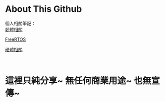 # About This Github

個人相關筆記：</br>
[韌體相關](https://hackmd.io/@8Ro9pnQxT--GAsJhHwraaQ/SySeAdcG0/edit)</br>

[FreeRTOS](https://hackmd.io/@8Ro9pnQxT--GAsJhHwraaQ/SJKKgpy50)</br>

[硬體相關](https://hackmd.io/@8Ro9pnQxT--GAsJhHwraaQ/H1n8QzzVC)</br>

</br>

# 這裡只純分享~ 無任何商業用途~ 也無宣傳~
